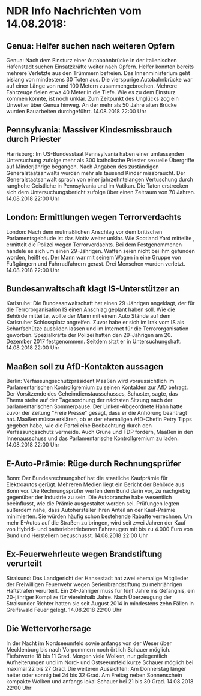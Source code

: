 # NDR Info Nachrichten vom 14.08.2018:


## Genua: Helfer suchen nach weiteren Opfern
Genua: Nach dem Einsturz einer Autobahnbrücke in der italienischen Hafenstadt suchen Einsatzkräfte weiter nach Opfern. Helfer konnten bereits mehrere Verletzte aus den Trümmern befreien. Das Innenministerium geht bislang von mindestens 30 Toten aus. Die vierspurige Autobahnbrücke war auf einer Länge von rund 100 Metern zusammengebrochen. Mehrere Fahrzeuge fielen etwa 40 Meter in die Tiefe. Wie es zu dem Einsturz kommen konnte, ist noch unklar. Zum Zeitpunkt des Unglücks zog ein Unwetter über Genua hinweg. An der mehr als 50 Jahre alten Brücke wurden Bauarbeiten durchgeführt. 14.08.2018 22:00 Uhr 

## Pennsylvania: Massiver Kindesmissbrauch durch Priester
Harrisburg: Im US-Bundesstaat Pennsylvania haben einer umfassenden Untersuchung zufolge mehr als 300 katholische Priester sexuelle Übergriffe auf Minderjährige begangen. Nach Angaben des zuständigen Generalstaatsanwalts wurden mehr als tausend Kinder missbraucht. Der Generalstaatsanwalt sprach von einer jahrzehntelangen Vertuschung durch ranghohe Geistliche in Pennsylvania und im Vatikan. Die Taten erstrecken sich dem Untersuchungsbericht zufolge über einen Zeitraum von 70 Jahren. 14.08.2018 22:00 Uhr 

## London: Ermittlungen wegen Terrorverdachts
London: Nach dem mutmaßlichen Anschlag vor dem britischen Parlamentsgebäude ist das Motiv weiter unklar. Wie Scotland Yard mitteilte , ermittelt die Polizei wegen Terrorverdachts. Bei dem Festgenommenen handele es sich um einen 29-Jährigen. Waffen seien nicht bei ihm gefunden worden, heißt es. Der Mann war mit seinem Wagen in eine Gruppe von Fußgängern und Fahrradfahrern gerast. Drei Menschen wurden verletzt. 14.08.2018 22:00 Uhr 

## Bundesanwaltschaft klagt IS-Unterstützer an
Karlsruhe: Die Bundesanwaltschaft hat einen 29-Jährigen angeklagt, der für die Terrororganisation IS einen Anschlag geplant haben soll. Wie die Behörde mitteilte, wollte der Mann mit einem Auto Stände auf dem Karlsruher Schlossplatz angreifen. Zuvor habe er sich im Irak vom IS als Scharfschütze ausbilden lassen und im Internet für die Terrororganisation geworben. Spezialkräfte der Polizei hatten den 29-Jährigen am 20. Dezember 2017 festgenommen. Seitdem sitzt er in Untersuchungshaft. 14.08.2018 22:00 Uhr 

## Maaßen soll zu AfD-Kontakten aussagen
Berlin: Verfassungsschutzpräsident Maaßen wird voraussichtlich im Parlamentarischen Kontrollgremium zu seinen Kontakten zur AfD befragt. Der Vorsitzende des Geheimdienstausschusses, Schuster, sagte, das Thema stehe auf der Tagesordnung der nächsten Sitzung nach der parlamentarischen Sommerpause. Der Linken-Abgeordnete Hahn hatte zuvor der Zeitung "Freie Presse" gesagt, dass er die Anhörung beantragt hat. Maaßen müsse erklären, ob er der ehemaligen AfD-Chefin Petry Tipps gegeben habe, wie die Partei eine Beobachtung durch den Verfassungsschutz vermeide. Auch Grüne und FDP fordern, Maaßen in den Innenausschuss und das Parlamentarische Kontrollgremium zu laden. 14.08.2018 22:00 Uhr 

## E-Auto-Prämie: Rüge durch Rechnungsprüfer
Bonn: Der Bundesrechnungshof hat die staatliche Kaufprämie für Elektroautos gerügt. Mehreren Medien liegt ein Bericht der Behörde aus Bonn vor. Die Rechnungsprüfer werfen dem Bund darin vor, zu nachgiebig gegenüber der Industrie zu sein. Die Autobranche habe wesentlich beeinflusst, wie die Prämie ausgestaltet worden sei. Prüfungen legten außerdem nahe, dass Autohersteller ihren Anteil an der Kauf-Prämie minimierten. Sie würden häufig schon bestehende Rabatte verrechnen. Um mehr E-Autos auf die Straßen zu bringen, wird seit zwei Jahren der Kauf von Hybrid- und batteriebetriebenen Fahrzeugen mit bis zu 4.000 Euro von Bund und Herstellern bezuschusst. 14.08.2018 22:00 Uhr 

## Ex-Feuerwehrleute wegen Brandstiftung verurteilt
Stralsund: Das Landgericht der Hansestadt hat zwei ehemalige Mitglieder der Freiwilligen Feuerwehr wegen Serienbrandstiftung zu mehrjährigen Haftstrafen verurteilt. Ein 24-Jähriger muss für fünf Jahre ins Gefängnis, ein 20-jähriger Komplize für viereinhalb Jahre. Nach Überzeugung der Stralsunder Richter hatten sie seit August 2014 in mindestens zehn Fällen in Greifswald Feuer gelegt. 14.08.2018 22:00 Uhr 

## Die Wettervorhersage
In der Nacht im Nordseeumfeld sowie anfangs von der Weser über Mecklenburg bis nach Vorpommern noch örtlich Schauer möglich. Tiefstwerte 18 bis 11 Grad. Morgen viele Wolken, nur gelegentlich Aufheiterungen und im Nord- und Ostseeumfeld kurze Schauer möglich bei maximal 22 bis 27 Grad. Die weiteren Aussichten: Am Donnerstag länger heiter oder sonnig bei 24 bis 32 Grad. Am Freitag neben Sonnenschein kompakte Wolken und anfangs lokal Schauer bei 21 bis 30 Grad. 14.08.2018 22:00 Uhr 
